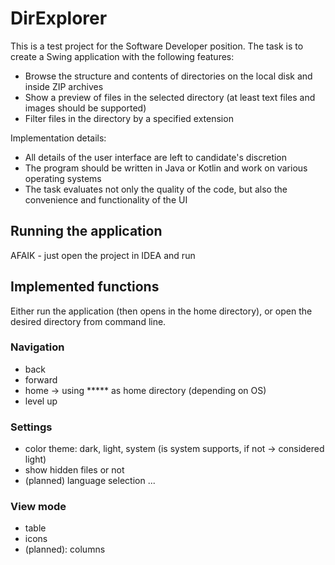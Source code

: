 # DirExplorer

This is a test project for the Software Developer position.
The task is to create a Swing application with the following features:

- Browse the structure and contents of directories on the local disk and inside ZIP archives
- Show a preview of files in the selected directory (at least text files and images should be supported)
- Filter files in the directory by a specified extension

Implementation details:

- All details of the user interface are left to candidate's discretion
- The program should be written in Java or Kotlin and work on various operating systems
- The task evaluates not only the quality of the code, but also the convenience and functionality of the UI

## Running the application

AFAIK - just open the project in IDEA and run

## Implemented functions

Either run the application (then opens in the home directory), or open the desired directory from command line.

### Navigation

* back
* forward
* home -> using ***** as home directory (depending on OS)
* level up


### Settings

* color theme: dark, light, system (is system supports, if not -> considered light)
* show hidden files or not
* (planned) language selection
...

### View mode

* table
* icons
* (planned): columns


